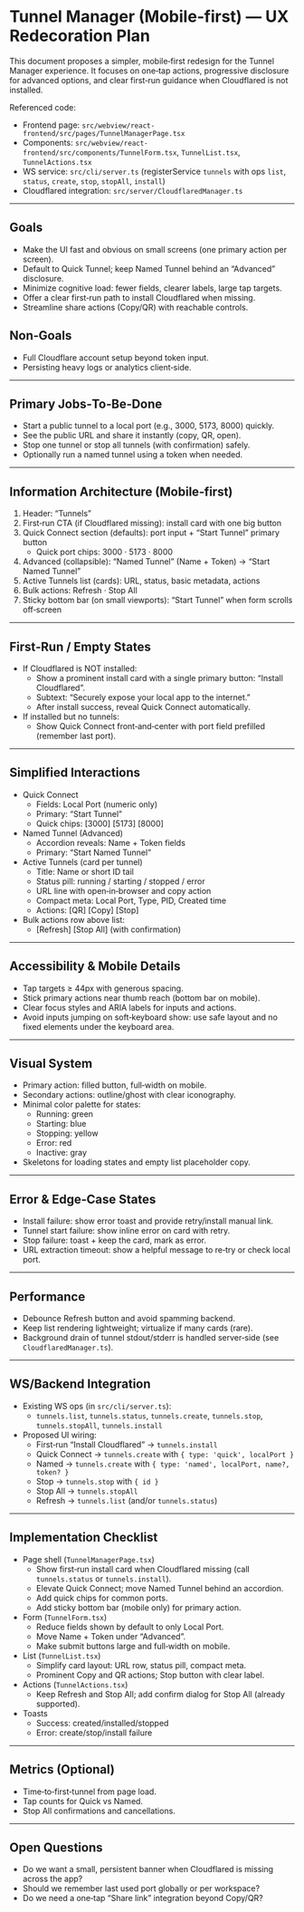 # Tunnel Manager (Mobile‑first) — UX Redecoration Plan

This document proposes a simpler, mobile‑first redesign for the Tunnel Manager experience. It focuses on one‑tap actions, progressive disclosure for advanced options, and clear first‑run guidance when Cloudflared is not installed.

Referenced code:
- Frontend page: `src/webview/react-frontend/src/pages/TunnelManagerPage.tsx`
- Components: `src/webview/react-frontend/src/components/TunnelForm.tsx`, `TunnelList.tsx`, `TunnelActions.tsx`
- WS service: `src/cli/server.ts` (registerService `tunnels` with ops `list`, `status`, `create`, `stop`, `stopAll`, `install`)
- Cloudflared integration: `src/server/CloudflaredManager.ts`

---

## Goals
- Make the UI fast and obvious on small screens (one primary action per screen).
- Default to Quick Tunnel; keep Named Tunnel behind an “Advanced” disclosure.
- Minimize cognitive load: fewer fields, clearer labels, large tap targets.
- Offer a clear first‑run path to install Cloudflared when missing.
- Streamline share actions (Copy/QR) with reachable controls.

## Non‑Goals
- Full Cloudflare account setup beyond token input.
- Persisting heavy logs or analytics client‑side.

---

## Primary Jobs‑To‑Be‑Done
- Start a public tunnel to a local port (e.g., 3000, 5173, 8000) quickly.
- See the public URL and share it instantly (copy, QR, open).
- Stop one tunnel or stop all tunnels (with confirmation) safely.
- Optionally run a named tunnel using a token when needed.

---

## Information Architecture (Mobile‑first)
1. Header: “Tunnels”
2. First‑run CTA (if Cloudflared missing): install card with one big button
3. Quick Connect section (defaults): port input + “Start Tunnel” primary button
   - Quick port chips: 3000 · 5173 · 8000
4. Advanced (collapsible): “Named Tunnel” (Name + Token) → “Start Named Tunnel”
5. Active Tunnels list (cards): URL, status, basic metadata, actions
6. Bulk actions: Refresh · Stop All
7. Sticky bottom bar (on small viewports): “Start Tunnel” when form scrolls off‑screen

---

## First‑Run / Empty States
- If Cloudflared is NOT installed:
  - Show a prominent install card with a single primary button: “Install Cloudflared”.
  - Subtext: “Securely expose your local app to the internet.”
  - After install success, reveal Quick Connect automatically.
- If installed but no tunnels:
  - Show Quick Connect front‑and‑center with port field prefilled (remember last port).

---

## Simplified Interactions
- Quick Connect
  - Fields: Local Port (numeric only)
  - Primary: “Start Tunnel”
  - Quick chips: [3000] [5173] [8000]
- Named Tunnel (Advanced)
  - Accordion reveals: Name + Token fields
  - Primary: “Start Named Tunnel”
- Active Tunnels (card per tunnel)
  - Title: Name or short ID tail
  - Status pill: running / starting / stopped / error
  - URL line with open‑in‑browser and copy action
  - Compact meta: Local Port, Type, PID, Created time
  - Actions: [QR] [Copy] [Stop]
- Bulk actions row above list:
  - [Refresh] [Stop All] (with confirmation)

---

## Accessibility & Mobile Details
- Tap targets ≥ 44px with generous spacing.
- Stick primary actions near thumb reach (bottom bar on mobile).
- Clear focus styles and ARIA labels for inputs and actions.
- Avoid inputs jumping on soft‑keyboard show: use safe layout and no fixed elements under the keyboard area.

---

## Visual System
- Primary action: filled button, full‑width on mobile.
- Secondary actions: outline/ghost with clear iconography.
- Minimal color palette for states:
  - Running: green
  - Starting: blue
  - Stopping: yellow
  - Error: red
  - Inactive: gray
- Skeletons for loading states and empty list placeholder copy.

---

## Error & Edge‑Case States
- Install failure: show error toast and provide retry/install manual link.
- Tunnel start failure: show inline error on card with retry.
- Stop failure: toast + keep the card, mark as error.
- URL extraction timeout: show a helpful message to re‑try or check local port.

---

## Performance
- Debounce Refresh button and avoid spamming backend.
- Keep list rendering lightweight; virtualize if many cards (rare).
- Background drain of tunnel stdout/stderr is handled server‑side (see `CloudflaredManager.ts`).

---

## WS/Backend Integration
- Existing WS ops (in `src/cli/server.ts`):
  - `tunnels.list`, `tunnels.status`, `tunnels.create`, `tunnels.stop`, `tunnels.stopAll`, `tunnels.install`
- Proposed UI wiring:
  - First‑run “Install Cloudflared” → `tunnels.install`
  - Quick Connect → `tunnels.create` with `{ type: 'quick', localPort }`
  - Named → `tunnels.create` with `{ type: 'named', localPort, name?, token? }`
  - Stop → `tunnels.stop` with `{ id }`
  - Stop All → `tunnels.stopAll`
  - Refresh → `tunnels.list` (and/or `tunnels.status`)

---

## Implementation Checklist
- Page shell (`TunnelManagerPage.tsx`)
  - Show first‑run install card when Cloudflared missing (call `tunnels.status` or `tunnels.install`).
  - Elevate Quick Connect; move Named Tunnel behind an accordion.
  - Add quick chips for common ports.
  - Add sticky bottom bar (mobile only) for primary action.
- Form (`TunnelForm.tsx`)
  - Reduce fields shown by default to only Local Port.
  - Move Name + Token under “Advanced”.
  - Make submit buttons large and full‑width on mobile.
- List (`TunnelList.tsx`)
  - Simplify card layout: URL row, status pill, compact meta.
  - Prominent Copy and QR actions; Stop button with clear label.
- Actions (`TunnelActions.tsx`)
  - Keep Refresh and Stop All; add confirm dialog for Stop All (already supported).
- Toasts
  - Success: created/installed/stopped
  - Error: create/stop/install failure

---

## Metrics (Optional)
- Time‑to‑first‑tunnel from page load.
- Tap counts for Quick vs Named.
- Stop All confirmations and cancellations.

---

## Open Questions
- Do we want a small, persistent banner when Cloudflared is missing across the app?
- Should we remember last used port globally or per workspace?
- Do we need a one‑tap “Share link” integration beyond Copy/QR?
